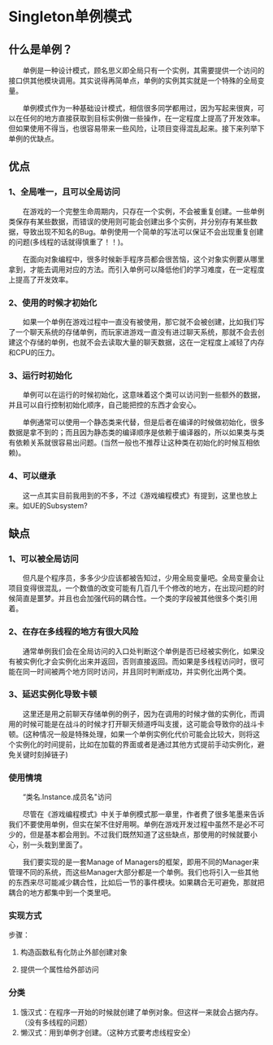 # Singleton单例模式

## 什么是单例？

  单例是一种设计模式，顾名思义即全局只有一个实例，其需要提供一个访问的接口供其他模块调用。其实说得再简单点，单例的实例其实就是一个特殊的全局变量。

  单例模式作为一种基础设计模式，相信很多同学都用过，因为写起来很爽，可以在任何的地方直接获取到目标实例做一些操作，在一定程度上提高了开发效率。但如果使用不得当，也很容易带来一些风险，让项目变得混乱起来。接下来列举下单例的优缺点。

## 优点

### 1、全局唯一，且可以全局访问

  在游戏的一个完整生命周期内，只存在一个实例，不会被重复创建。一些单例类保存有某些数据，而错误的使用则可能会创建出多个实例，并分别存有某些数据，导致出现不知名的Bug。单例使用一个简单的写法可以保证不会出现重复创建的问题(多线程的话就得慎重了！！)。

  在面向对象编程中，很多时候新手程序员都会很苦恼，这个对象实例要从哪里拿到，才能去调用对应的方法。而引入单例可以降低他们的学习难度，在一定程度上提高了开发效率。

### 2、使用的时候才初始化

  如果一个单例在游戏过程中一直没有被使用，那它就不会被创建，比如我们写了一个聊天系统的存储单例，而玩家进游戏一直没有进过聊天系统，那就不会去创建这个存储的单例，也就不会去读取大量的聊天数据，这在一定程度上减轻了内存和CPU的压力。

### 3、运行时初始化

  单例可以在运行的时候初始化，这意味着这个类可以访问到一些额外的数据，并且可以自行控制初始化顺序，自己能把控的东西才会安心。

  单例通常可以使用一个静态类来代替，但是后者在编译的时候做初始化，很多数据是拿不到的；而且因为静态类的编译顺序是依赖于编译器的，所以如果类与类有依赖关系就很容易出问题。(当然一般也不推荐让这种类在初始化的时候互相依赖)。

### 4、可以继承

  这一点其实目前我用到的不多，不过《游戏编程模式》有提到，这里也放上来。如UE的Subsystem?

## 缺点

### 1、可以被全局访问

  但凡是个程序员，多多少少应该都被告知过，少用全局变量吧。全局变量会让项目变得很混乱，一个数值的改变可能有几百几千个修改的地方，在出现问题的时候简直是噩梦。并且也会加强代码的耦合性。一个类的字段被其他很多个类引用着。

### 2、在存在多线程的地方有很大风险

  通常单例我们会在全局访问的入口处判断这个单例是否已经被实例化，如果没有被实例化才会实例化出来并返回，否则直接返回。而如果是多线程访问时，很可能在同一时间被两个地方同时访问，并且同时判断成功，并实例化出两个类。

### 3、延迟实例化导致卡顿

  这里还是用之前聊天存储单例的例子，因为在调用的时候才做的实例化，而调用的时候可能是在战斗的时候才打开聊天频道呼叫支援，这可能会导致你的战斗卡顿。(这种情况一般是特殊处理，如果一个单例实例化代价可能会比较大，则将这个实例化的时间提前，比如在加载的界面或者是通过其他方式提前手动实例化，避免关键时刻掉链子)

### 使用情境

  “类名.Instance.成员名"访问

  尽管在《游戏编程模式》中关于单例模式那一章里，作者费了很多笔墨来告诉我们不要使用单例，但实在架不住好用啊。单例在游戏开发过程中虽然不是必不可少的，但是基本都会用到。不过我们既然知道了这些缺点，那使用的时候就要小心，别一头栽到里面了。

  我们要实现的是一套Manage of Managers的框架，即用不同的Manager来管理不同的系统，而这些Manager大部分都是一个单例。我们也将引入一些其他的东西来尽可能减少耦合性，比如后一节的事件模块。如果耦合无可避免，那就把耦合的地方都集中到一个类里吧。


### 实现方式

  步骤：

  1. 构造函数私有化防止外部创建对象

  2. 提供一个属性给外部访问
   
### 分类

  1. 饿汉式：在程序一开始的时候就创建了单例对象。但这样一来就会占据内存。（没有多线程的问题）
  2. 懒汉式：用到单例才创建。（这种方式要考虑线程安全）
